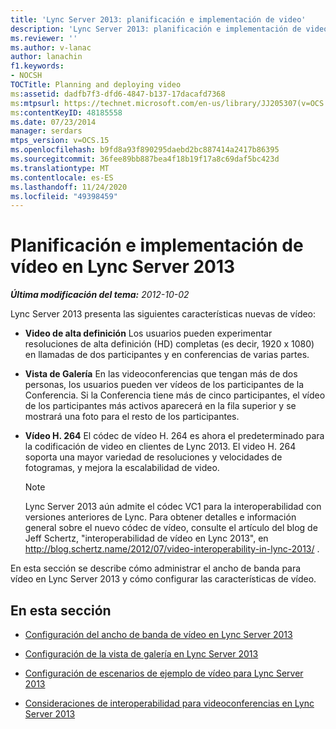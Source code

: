 ```yaml
---
title: 'Lync Server 2013: planificación e implementación de video'
description: 'Lync Server 2013: planificación e implementación de video.'
ms.reviewer: ''
ms.author: v-lanac
author: lanachin
f1.keywords:
- NOCSH
TOCTitle: Planning and deploying video
ms:assetid: dadfb7f3-dfd6-4847-b137-17dacafd7368
ms:mtpsurl: https://technet.microsoft.com/en-us/library/JJ205307(v=OCS.15)
ms:contentKeyID: 48185558
ms.date: 07/23/2014
manager: serdars
mtps_version: v=OCS.15
ms.openlocfilehash: b9fd8a93f890295daebd2bc887414a2417b86395
ms.sourcegitcommit: 36fee89bb887bea4f18b19f17a8c69daf5bc423d
ms.translationtype: MT
ms.contentlocale: es-ES
ms.lasthandoff: 11/24/2020
ms.locfileid: "49398459"
---
```

# <a name="planning-and-deploying-video-in-lync-server-2013"></a>Planificación e implementación de vídeo en Lync Server 2013

<div data-xmlns="http://www.w3.org/1999/xhtml">

<div class="topic" data-xmlns="http://www.w3.org/1999/xhtml" data-msxsl="urn:schemas-microsoft-com:xslt" data-cs="https://msdn.microsoft.com/">

<div data-asp="https://msdn2.microsoft.com/asp">



</div>

<div id="mainSection">

<div id="mainBody">

<span> </span>

_**Última modificación del tema:** 2012-10-02_

Lync Server 2013 presenta las siguientes características nuevas de vídeo:

  - **Video de alta definición**   Los usuarios pueden experimentar resoluciones de alta definición (HD) completas (es decir, 1920 x 1080) en llamadas de dos participantes y en conferencias de varias partes.

  - **Vista de Galería**   En las videoconferencias que tengan más de dos personas, los usuarios pueden ver vídeos de los participantes de la Conferencia. Si la Conferencia tiene más de cinco participantes, el vídeo de los participantes más activos aparecerá en la fila superior y se mostrará una foto para el resto de los participantes.

  - **Vídeo H. 264**   El códec de vídeo H. 264 es ahora el predeterminado para la codificación de video en clientes de Lync 2013. El video H. 264 soporta una mayor variedad de resoluciones y velocidades de fotogramas, y mejora la escalabilidad de video.
    
    <div>
    

    > [!NOTE]  
    > Lync Server 2013 aún admite el códec VC1 para la interoperabilidad con versiones anteriores de Lync. Para obtener detalles e información general sobre el nuevo códec de vídeo, consulte el artículo del blog de Jeff Schertz, "interoperabilidad de vídeo en Lync 2013", en <A class=uri href="http://blog.schertz.name/2012/07/video-interoperability-in-lync-2013/">http://blog.schertz.name/2012/07/video-interoperability-in-lync-2013/</A> .

    
    </div>

En esta sección se describe cómo administrar el ancho de banda para vídeo en Lync Server 2013 y cómo configurar las características de vídeo.

<div>

## <a name="in-this-section"></a>En esta sección

  - [Configuración del ancho de banda de vídeo en Lync Server 2013](lync-server-2013-configuring-video-bandwidth.md)

  - [Configuración de la vista de galería en Lync Server 2013](lync-server-2013-configuring-gallery-view.md)

  - [Configuración de escenarios de ejemplo de vídeo para Lync Server 2013](lync-server-2013-configuring-video-example-scenarios.md)

  - [Consideraciones de interoperabilidad para videoconferencias en Lync Server 2013](lync-server-2013-interoperability-considerations-for-video-conferencing.md)

</div>

</div>

<span> </span>

</div>

</div>

</div>

